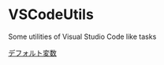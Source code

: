 # VSCodeUtils
Some utilities of Visual Studio Code like tasks

[デフォルト変数](https://vscode-doc-jp.github.io/docs/userguide/tasks.html#%E5%A4%89%E6%95%B0%E7%BD%AE%E6%8F%9B-%E5%A4%89%E6%95%B0)
